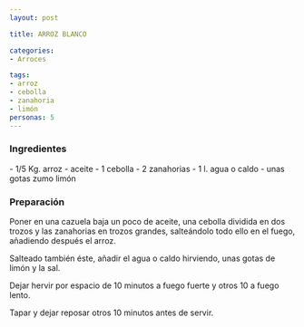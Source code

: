 ```yaml
---
layout: post

title: ARROZ BLANCO

categories:
- Arroces

tags:
- arroz
- cebolla
- zanahoria
- limón
personas: 5 
---
```


<h3>Ingredientes</h3>
- 1/5 Kg. arroz
- aceite
- 1 cebolla
- 2 zanahorias
- 1 l. agua o caldo
- unas gotas zumo limón

<h3>Preparación</h3>
Poner en una cazuela baja un poco de aceite, una cebolla dividida en dos trozos y las zanahorias en trozos grandes, salteándolo todo ello en el fuego, añadiendo después el arroz.

Salteado también éste, añadir el agua o caldo hirviendo, unas gotas de limón y la sal.

Dejar hervir por espacio de 10 minutos a fuego fuerte y otros 10 a fuego lento.

Tapar y dejar reposar otros 10 minutos antes de servir.

